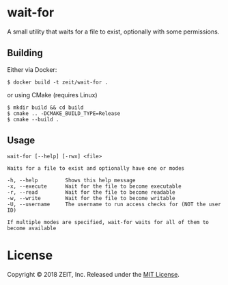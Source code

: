 # wait-for

A small utility that waits for a file to exist, optionally with some permissions.

## Building

Either via Docker:

```console
$ docker build -t zeit/wait-for .
```

or using CMake (requires Linux)

```console
$ mkdir build && cd build
$ cmake .. -DCMAKE_BUILD_TYPE=Release
$ cmake --build .
```

## Usage

```
wait-for [--help] [-rwx] <file>

Waits for a file to exist and optionally have one or modes

-h, --help         Shows this help message
-x, --execute      Wait for the file to become executable
-r, --read         Wait for the file to become readable
-w, --write        Wait for the file to become writable
-U, --username     The username to run access checks for (NOT the user ID)

If multiple modes are specified, wait-for waits for all of them to become available
```

# License
Copyright &copy; 2018 ZEIT, Inc. Released under the [MIT License](LICENSE.md).
